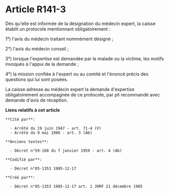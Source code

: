 # Article R141-3

Dès qu'elle est informée de la désignation du médecin expert, la caisse établit un protocole mentionnant obligatoirement : 

1°) l'avis du médecin traitant nommément désigné ; 

2°) l'avis du médecin conseil ; 

3°) lorsque l'expertise est demandée par le malade ou la victime, les motifs invoqués à l'appui de la demande ; 

4°) la mission confiée à l'expert ou au comité et l'énoncé précis des questions qui lui sont posées. 

La caisse adresse au médecin expert la demande d'expertise obligatoirement accompagnée de ce protocole, par pli recommandé
avec demande d'avis de réception.

**Liens relatifs à cet article**

	**Cité par**:

	  - Arrêté du 19 juin 1947 - art. 71-4 (V)
	  - Arrêté du 9 mai 1986 - art. 3 (Ab)

	**Anciens textes**:

	  - Décret n°59-160 du 7 janvier 1959 - art. 4 (Ab)

	**Codifié par**:

	  - Décret n°85-1353 1985-12-17

	**Créé par**:

	  - Décret n°85-1353 1985-12-17 art. 1 JORF 21 décembre 1985
